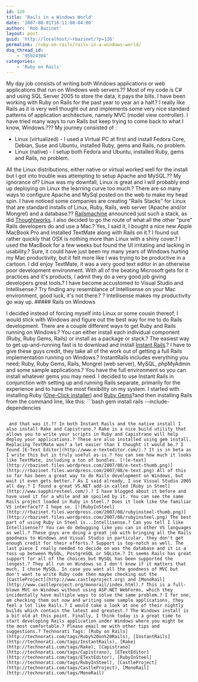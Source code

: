 ```yaml
---
id: 126
title: 'Rails in a Windows World'
date: '2007-08-01T16:11:00-04:00'
author: 'Rob Bazinet'
layout: post
guid: 'http://localhost/~rbazinet/?p=126'
permalink: /ruby-on-rails/rails-in-a-windows-world/
dsq_thread_id:
    - '95924304'
categories:
    - 'Ruby on Rails'
---
```


My day job consists of writing both Windows applications or web applications that run on Windows web servers.?? Most of my code is C# and using SQL Server 2005 to store the data, it pays the bills. I have been working with Ruby on Rails for the past year to year an a half.? I really like Rails as it is very well thought out and implements some very nice standard patterns of application architecture, namely MVC (model view controller). I have tried many ways to run Rails but keep trying to come back to what I know, Windows.??? My journey consisted of :

- Linux (virtualized) - I used a Virtual PC at first and install Fedora Core, Debian, Suse and Ubuntu, installed Ruby, gems and Rails, no problem.
- Linux (native) - I setup both Fedora and Ubuntu, installed Ruby, gems and Rails, no problem.
 
 All the Linux distributions, either native or virtual worked well for the install but I got into trouble was attempting to setup Apache and MySQL.?? My ignorance of? Linux was my downfall, Linux is great and I will probably end up deploying on Linux the learning curve too much.? There are so many ways to configure Apache and MySql posted on the web to make my head spin. I have noticed some companies are creating "Rails Stacks" for Linux that are standard installs of Linux, Ruby, Rails, web server (Apache and/or Mongrel) and a database.?? [Railsmachine](http://blog.railsmachine.com/2007/5/25/ann-machinify-stack-toolkit) announced just such a stack, as did [Thoughtworks](http://studios.thoughtworks.com/rubyworks/download-ruby-production-stack). I also decided to go the route of what all the other "pure" Rails developers do and use a Mac.? Yes, I said it, I bought a nice new Apple MacBook Pro and installed TextMate along with Rails on it.? I found out rather quickly that OSX is nothing more than Linux with a shiny cover.? I used the MacBook for a few weeks but found the UI irritating and lacking in usability.? Sure, it could have just been my many years of Windows hurting my Mac productivity, but it felt more like I was trying to be productive in a cartoon. I did enjoy TextMate, it was a very good text editor in an otherwise poor development environment. With all of the beating Microsoft gets for it practices and it's products, I admit they do a very good job giving developers great tools.? I have become accustomed to Visual Studio and Intellisense.? Try finding any resemblance of Intellisense on your Mac environment, good luck, it's not there.? ? Intellisense makes my productivity go way up. ##### Rails on Windows

 I decided instead of forcing myself into Linux or some cousin thereof, I would stick with Windows and figure out the best way for me to do Rails development. There are a couple different ways to get Ruby and Rails running on Windows.? You can either install each individual component (Ruby, Ruby Gems, Rails) or install as a package or stack.? The easiest way to get up-and-running fast is to download and install [Instant Rails](http://instantrails.rubyforge.org/wiki/wiki.pl).? I have to give these guys credit, they take all of the work out of getting a full Rails implementation running on Windows.? InstantRails includes everything you need; Ruby, Ruby Gems, Rails, Mongrel (web server), MySQL, phpMyAdmin and some sample applications.? You have the full environment so you can install whatever gems you may need. I decided to use Instant Rails in conjunction with setting up and running Rails separate, primarily for the experience and to have the most flexibility on my system. I started with installing Ruby ([One-Click installer](http://rubyinstaller.rubyforge.org/wiki/wiki.pl)) and [Ruby Gems](http://rubyforge.org/projects/rubygems/)?and then installing Rails from the command line, like this: ```bash
gem install rails --include-dependencies
```

 and that was it.?? In both Instant Rails and the native install I also install Rake and Capistrano.? Rake is a nice build utility that allows you to write your scripts in Ruby and Capistrano will help deploy your applications.? These are also installed using gem install. Replacing TextMate was? a lot easier than I thought it would be.? I found [E-Text Editor](http://www.e-texteditor.com/).? It is in beta as I write this but is truly useful as-is.? You can see how much it looks like TextMate, including a ton of bundles. [![e-text](http://rbazinet.files.wordpress.com/2007/08/e-text-thumb.png)](http://rbazinet.files.wordpress.com/2007/08/e-text.png) All of this so far has been a great way to do Rails development on Windows, but wait it even gets better.? As I said already, I use Visual Studio 2005 all day.? I found a great VS.NET add-in called [Ruby in Steel](http://www.sapphiresteel.com/).? I have blogged about it before and have used it for a while and am spoiled by it. You can see the same Rails project loaded in Ruby in Steel.? Does it look like the familiar VS interface?? I hope so. [![RubyInSteel](http://rbazinet.files.wordpress.com/2007/08/rubyinsteel-thumb.png)](http://rbazinet.files.wordpress.com/2007/08/rubyinsteel.png) The best part of using Ruby in Steel is...Intellisense.? Can you tell I like Intellisense?? You can do debugging like you can in other VS languages as well.? These guys are doing a great job with bringing all the Rails goodness to Windows and Visual Studio in particular, they don't get enough credit for their efforts.? Support is top-notch as well. The last piece I really needed to decide on was the database and it is a toss up between MySQL, PostgreSQL or SQLite.? It seems Rails has great support for all of the choices but MySQL has been supported the longest.? They all run on Windows so I don't know if it matters that much, I chose MySQL. In case you want all the goodness of MVC but don't want to write Ruby code then maybe checking out the [CastleProject](http://www.castleproject.org) and [MonoRail](http://www.castleproject.org/monorail/index.html).? This is a full-blown MVC on Windows without using ASP.NET WebForms, which they incidentally have multiple ways to solve the same problem.? I for one, am checking them out now and writing some sample applications, they feel a lot like Rails.? I would take a look at one of their nightly builds which contain the latest and greatest.? The Windows install is a bit old at this point. Finally, I think today is a great time to start developing Rails application under Windows where you might be the most comfortable.? Please email me with other tips and suggestions.? Technorati Tags: [Ruby on Rails](http://technorati.com/tags/Ruby%20on%20Rails), [InstantRails](http://technorati.com/tags/InstantRails), [Rake](http://technorati.com/tags/Rake), [Capistrano](http://technorati.com/tags/Capistrano), [ETextEditor](http://technorati.com/tags/ETextEditor), [RubyInSteel](http://technorati.com/tags/RubyInSteel), [CastleProject](http://technorati.com/tags/CastleProject), [MonoRail](http://technorati.com/tags/MonoRail)
